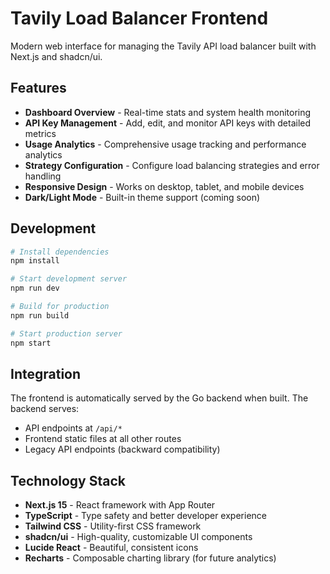 # Tavily Load Balancer Frontend

Modern web interface for managing the Tavily API load balancer built with Next.js and shadcn/ui.

## Features

- **Dashboard Overview** - Real-time stats and system health monitoring
- **API Key Management** - Add, edit, and monitor API keys with detailed metrics
- **Usage Analytics** - Comprehensive usage tracking and performance analytics
- **Strategy Configuration** - Configure load balancing strategies and error handling
- **Responsive Design** - Works on desktop, tablet, and mobile devices
- **Dark/Light Mode** - Built-in theme support (coming soon)

## Development

```bash
# Install dependencies
npm install

# Start development server
npm run dev

# Build for production
npm run build

# Start production server
npm start
```

## Integration

The frontend is automatically served by the Go backend when built. The backend serves:

- API endpoints at `/api/*` 
- Frontend static files at all other routes
- Legacy API endpoints (backward compatibility)

## Technology Stack

- **Next.js 15** - React framework with App Router
- **TypeScript** - Type safety and better developer experience  
- **Tailwind CSS** - Utility-first CSS framework
- **shadcn/ui** - High-quality, customizable UI components
- **Lucide React** - Beautiful, consistent icons
- **Recharts** - Composable charting library (for future analytics)